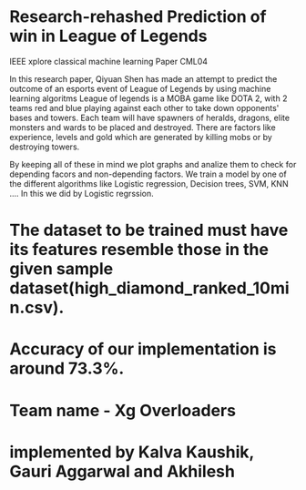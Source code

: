 # Research-rehashed Prediction of win in League of Legends
IEEE xplore classical machine learning Paper CML04


  In this research paper, Qiyuan Shen has made an attempt to predict the outcome of an esports event of League of Legends by using machine learning algoritms 
  League of legends is a MOBA game like DOTA 2, with 2 teams red and blue playing against each other to take down opponents' bases and towers. Each team will have spawners of heralds, dragons, elite monsters and wards to be placed and destroyed. There are factors like experience, levels and gold which are generated by killing mobs or by destroying towers.
  
  By keeping all of these in mind we plot graphs and analize them to check for depending facors and non-depending factors. 
  We train a model by one of the different algorithms like Logistic regression, Decision trees, SVM, KNN ....
  In this we did by Logistic regrssion. 
  
  # The dataset to be trained must have its features resemble those in the given sample dataset(high_diamond_ranked_10min.csv).
  # Accuracy of our implementation is around 73.3%.

# Team name - Xg Overloaders
# implemented by Kalva Kaushik, Gauri Aggarwal and Akhilesh
